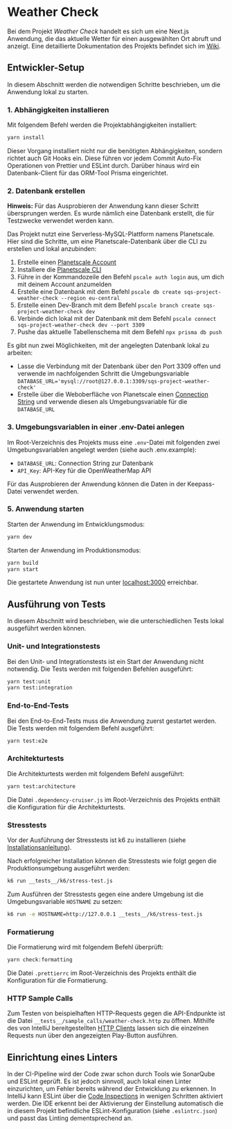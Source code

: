 # Weather Check

Bei dem Projekt _Weather Check_ handelt es sich um eine Next.js Anwendung, die das aktuelle Wetter für einen ausgewählten Ort abruft und anzeigt. Eine detaillierte Dokumentation des Projekts befindet sich im [Wiki](https://github.com/Daumel/sqs-project-weather-check/wiki).

## Entwickler-Setup

In diesem Abschnitt werden die notwendigen Schritte beschrieben, um die Anwendung lokal zu starten.

### 1. Abhängigkeiten installieren

Mit folgendem Befehl werden die Projektabhängigkeiten installiert:

```bash
yarn install
```

Dieser Vorgang installiert nicht nur die benötigten Abhängigkeiten, sondern richtet auch Git Hooks ein. Diese führen vor jedem Commit Auto-Fix Operationen von Prettier und ESLint durch. Darüber hinaus wird ein Datenbank-Client für das ORM-Tool Prisma eingerichtet.

### 2. Datenbank erstellen

**Hinweis:** Für das Ausprobieren der Anwendung kann dieser Schritt übersprungen werden. Es wurde nämlich eine Datenbank erstellt, die für Testzwecke verwendet werden kann.

Das Projekt nutzt eine Serverless-MySQL-Plattform namens Planetscale. Hier sind die Schritte, um eine Planetscale-Datenbank über die CLI zu erstellen und lokal anzubinden:

1. Erstelle einen [Planetscale Account](https://auth.planetscale.com/sign-up)
2. Installiere die [Planetscale CLI](https://github.com/planetscale/cli#installation)
3. Führe in der Kommandozeile den Befehl `pscale auth login` aus, um dich mit deinem Account anzumelden
4. Erstelle eine Datenbank mit dem Befehl `pscale db create sqs-project-weather-check --region eu-central`
5. Erstelle einen Dev-Branch mit dem Befehl `pscale branch create sqs-project-weather-check dev`
6. Verbinde dich lokal mit der Datenbank mit dem Befehl `pscale connect sqs-project-weather-check dev --port 3309`
7. Pushe das aktuelle Tabellenschema mit dem Befehl `npx prisma db push`

Es gibt nun zwei Möglichkeiten, mit der angelegten Datenbank lokal zu arbeiten:

-   Lasse die Verbindung mit der Datenbank über den Port 3309 offen und verwende im nachfolgenden Schritt die Umgebungsvariable `DATABASE_URL='mysql://root@127.0.0.1:3309/sqs-project-weather-check'`
-   Erstelle über die Weboberfläche von Planetscale einen [Connection String](https://planetscale.com/docs/concepts/connection-strings) und verwende diesen als Umgebungsvariable für die `DATABASE_URL`

### 3. Umgebungsvariablen in einer .env-Datei anlegen

Im Root-Verzeichnis des Projekts muss eine `.env`-Datei mit folgenden zwei Umgebungsvariablen angelegt werden (siehe auch .env.example):

-   `DATABASE_URL`: Connection String zur Datenbank
-   `API_Key`: API-Key für die OpenWeatherMap API

Für das Ausprobieren der Anwendung können die Daten in der Keepass-Datei verwendet werden.

### 5. Anwendung starten

Starten der Anwendung im Entwicklungsmodus:

```bash
yarn dev
```

Starten der Anwendung im Produktionsmodus:

```bash
yarn build
yarn start
```

Die gestartete Anwendung ist nun unter [localhost:3000](http://localhost:3000) erreichbar.

## Ausführung von Tests

In diesem Abschnitt wird beschrieben, wie die unterschiedlichen Tests lokal ausgeführt werden können.

### Unit- und Integrationstests

Bei den Unit- und Integrationstests ist ein Start der Anwendung nicht notwendig. Die Tests werden mit folgenden Befehlen ausgeführt:

```bash
yarn test:unit
yarn test:integration
```

### End-to-End-Tests

Bei den End-to-End-Tests muss die Anwendung zuerst gestartet werden. Die Tests werden mit folgendem Befehl ausgeführt:

```bash
yarn test:e2e
```

### Architekturtests

Die Architekturtests werden mit folgendem Befehl ausgeführt:

```bash
yarn test:architecture
```

Die Datei `.dependency-cruiser.js` im Root-Verzeichnis des Projekts enthält die Konfiguration für die Architekturtests.

### Stresstests

Vor der Ausführung der Stresstests ist k6 zu installieren (siehe [Installationsanleitung](https://k6.io/docs/get-started/installation/)).

Nach erfolgreicher Installation können die Stresstests wie folgt gegen die Produktionsumgebung ausgeführt werden:

```bash
k6 run __tests__/k6/stress-test.js
```

Zum Ausführen der Stresstests gegen eine andere Umgebung ist die Umgebungsvariable `HOSTNAME` zu setzen:

```bash
k6 run -e HOSTNAME=http://127.0.0.1 __tests__/k6/stress-test.js
```

### Formatierung

Die Formatierung wird mit folgendem Befehl überprüft:

```bash
yarn check:formatting
```

Die Datei `.prettierrc` im Root-Verzeichnis des Projekts enthält die Konfiguration für die Formatierung.

### HTTP Sample Calls

Zum Testen von beispielhaften HTTP-Requests gegen die API-Endpunkte ist die Datei `__tests__/sample_calls/weather-check.http` zu öffnen.
Mithilfe des von IntelliJ bereitgestellten [HTTP Clients](https://www.jetbrains.com/help/idea/http-client-in-product-code-editor.html) lassen sich die einzelnen Requests nun über den angezeigten Play-Button ausführen.

## Einrichtung eines Linters

In der CI-Pipeline wird der Code zwar schon durch Tools wie SonarQube und ESLint geprüft. Es ist jedoch sinnvoll, auch lokal einen Linter einzurichten, um Fehler bereits während der Entwicklung zu erkennen.
In IntelliJ kann ESLint über die [Code Inspections](https://www.jetbrains.com/help/idea/code-inspection.html#access-inspections-and-settings) in wenigen Schritten aktiviert werden. Die IDE erkennt bei der
Aktivierung der Einstellung automatisch die in diesem Projekt befindliche ESLint-Konfiguration (siehe `.eslintrc.json`) und passt das Linting dementsprechend an.
